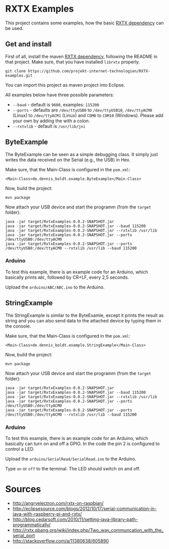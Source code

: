 # RXTX Examples

This project contains some examples, how the basic [RXTX dependency](https://github.com/projekt-internet-technologien/RXTX) can be used.

## Get and install

First of all, install the maven [RXTX dependency](https://github.com/projekt-internet-technologien/RXTX), following the README in that project. Make sure, that you have installed `librxtx` properly.

```
git clone https://github.com/projekt-internet-technologien/RXTX-examples.git
```

You can import this project as maven project into Eclipse.

All examples below have three possible parameters:

* `--baud` - default is `9600`, examples: `115200`
* `--ports` - defaults are `/dev/ttyUSB0` to `/dev/ttyUSB10`, `/dev/ttyACM0` (Linux) to `/dev/ttyACM1` (Linux) and `COM0` to `COM10` (Windows). Please add your own by adding the with a colon.
* `--rxtxlib` - default is `/usr/lib/jni`

## ByteExample

The ByteExample can be seen as a simple debugging class. It simply just writes the data received on the Serial (e.g., the USB) in Hex.

Make sure, that the Main-Class is configured in the `pom.xml`:

```
<Main-Class>de.dennis_boldt.example.ByteExample</Main-Class>
```

Now, build the project:

```
mvn package
```

Now attach your USB device and start the programm (from the `target` folder):

```
java -jar target/RxtxExamples-0.0.2-SNAPSHOT.jar
java -jar target/RxtxExamples-0.0.2-SNAPSHOT.jar --baud 115200
java -jar target/RxtxExamples-0.0.2-SNAPSHOT.jar --rxtxlib /usr/lib
java -jar target/RxtxExamples-0.0.2-SNAPSHOT.jar --ports /dev/ttyUSB0:/dev/ttyACM0
java -jar target/RxtxExamples-0.0.2-SNAPSHOT.jar --ports /dev/ttyUSB0:/dev/ttyACM0 --rxtxlib /usr/lib --baud 115200
```

### Arduino

To test this example, there is an example code for an Arduino, which basically prints `ABC`, followed by CR+LF, every 2,5 seconds.

Upload the `arduino/ABC/ABC.ino` to the Arduino.

## StringExample

The StringExample is similar to the ByteExamle, except it prints the result as string and you can also send data to the attached device by typing them in the console.

Make sure, that the Main-Class is configured in the `pom.xml`:

```
<Main-Class>de.dennis_boldt.example.StringExample</Main-Class>
```

Now, build the project:

```
mvn package
```

Now attach your USB device and start the programm (from the `target` folder):

```
java -jar target/RxtxExamples-0.0.2-SNAPSHOT.jar
java -jar target/RxtxExamples-0.0.2-SNAPSHOT.jar --baud 115200
java -jar target/RxtxExamples-0.0.2-SNAPSHOT.jar --rxtxlib /usr/lib
java -jar target/RxtxExamples-0.0.2-SNAPSHOT.jar --ports /dev/ttyUSB0:/dev/ttyACM0
java -jar target/RxtxExamples-0.0.2-SNAPSHOT.jar --ports /dev/ttyUSB0:/dev/ttyACM0 --rxtxlib /usr/lib --baud 115200
```

### Arduino

To test this example, there is an example code for an Arduino, which basically can turn on and off a GPIO. In the code the pin 2 is configured to control a LED.

Upload the `arduino/SerialRead/SerialRead.ino` to the Arduino.

Type `on` or `off` to the terminal. The LED should switch on and off.

# Sources

* http://angryelectron.com/rxtx-on-raspbian/
* http://eclipsesource.com/blogs/2012/10/17/serial-communication-in-java-with-raspberry-pi-and-rxtx/
* http://blog.cedarsoft.com/2010/11/setting-java-library-path-programmatically/
* http://rxtx.qbang.org/wiki/index.php/Two_way_communcation_with_the_serial_port
* http://stackoverflow.com/a/11380638/605890
